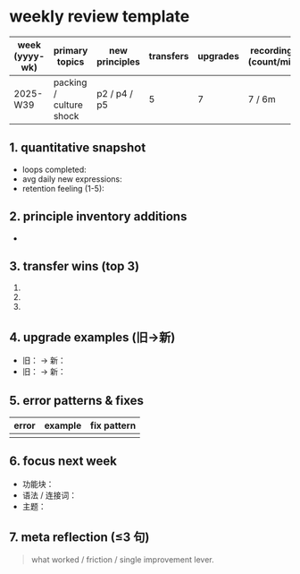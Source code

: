 # weekly review template

| week (yyyy-wk) | primary topics | new principles | transfers | upgrades | recordings (count/min) | common errors | next focus |
|---------------|----------------|----------------|-----------|----------|------------------------|---------------|-----------|
| 2025-W39 | packing / culture shock | p2 / p4 / p5 | 5 | 7 | 7 / 6m | tense consistency / repetition | add ranking language |

## 1. quantitative snapshot
- loops completed: 
- avg daily new expressions: 
- retention feeling (1-5): 

## 2. principle inventory additions
- 

## 3. transfer wins (top 3)
1. 
2. 
3. 

## 4. upgrade examples (旧→新)
- 旧：  → 新： 
- 旧：  → 新： 

## 5. error patterns & fixes
| error | example | fix pattern |
|-------|---------|-------------|
| | | |

## 6. focus next week
- 功能块：
- 语法 / 连接词：
- 主题：

## 7. meta reflection (≤3 句)
> what worked / friction / single improvement lever.